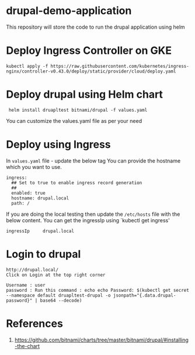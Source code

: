 # drupal-demo-application
This repository will store the code to run the drupal application using helm

# Deploy Ingress Controller on GKE

```
kubectl apply -f https://raw.githubusercontent.com/kubernetes/ingress-nginx/controller-v0.43.0/deploy/static/provider/cloud/deploy.yaml

```

# Deploy drupal using Helm chart

```
 helm install druapltest bitnami/drupal -f values.yaml 

```
You can customize the values.yaml file as per your need

# Deploy using Ingress

In `values.yaml` file - update the below tag
You can provide the hostname which you want to use. 
```
ingress:
  ## Set to true to enable ingress record generation
  ##
  enabled: true
  hostname: drupal.local
  path: /

```

If you are doing the local testing then 
update the `/etc/hosts` file with the below content. You can get the ingressIp using `kubectl get ingress'

```
ingressIp     drupal.local
```
# Login to drupal

```
http://drupal.local/
Click on Login at the top right corner

Username : user
password : Run this command : echo echo Password: $(kubectl get secret --namespace default druapltest-drupal -o jsonpath="{.data.drupal-password}" | base64 --decode)
```

# References

1. https://github.com/bitnami/charts/tree/master/bitnami/drupal/#installing-the-chart
